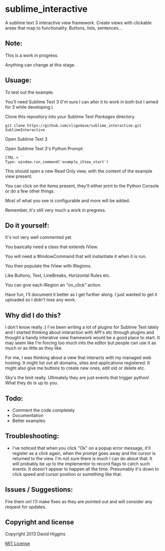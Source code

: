 sublime_interactive
===================

A sublime text 3 interactive view framework. Create views with clickable areas that map to functionality. Buttons, lists, sentences...

## Note:

This is a work in progress.

Anything can change at this stage.

## Usuage:

To test out the example.

You'll need Sublime Text 3 (I'm sure I can alter it to work in both but I aimed for 3 while developing.)

Clone this repository into your Sublime Text *Packages* directory.

    git clone https://github.com/sligodave/sublime_interactive.git SublimeInteractive

Open Sublime Text 3

Open Sublime Text 3's Python Prompt:

	CTRL + `
	Type: window.run_command('example_iView_start')

This should open a new Read Only view, with the content of the example view present.

You can click on the items present, they'll either print to the Python Console or do a few other things.

Most of what you see is configurable and more will be added.

Remember, it's still very much a work in pregress.

## Do it yourself:

It's not very well commented yet.

You basically need a class that extends IView.

You will need a WindowCommand that will instantiate it when it is run.

You then populate the IView with IRegions.

Like Buttons, Text, LineBreaks, Horizontal Rules etc.

You can give each IRegion an "on_click" action.

Have fun, I'll document it better as I get further along. I just wanted to get it uploaded so I didn't lose any work.

## Why did I do this?

I don't know really :) I've been writing a lot of plugins for Sublime Text lately and I started thinking about
interaction with API's etc through plugins and thought a handy interative view framework would be a good
place to start. It may seem like I'm forcing too much into the editor but people can use it as much or as
little as they like.

For me, I was thinking about a view that interacts with my managed web hosting.
It might list out all domains, sites and applications registered.
It might also give me buttons to create new ones, edit old or delete etc.

Sky's the limit really. Ultimately they are just events that trigger python!
What they do is up to you.

## Todo:

- Comment the code completely
- Documentation
- Better examples

## Troubleshooting:

- I've noticed that when you click "Ok" on a popup error message, it'll register as a click again, when the prompt goes away and the cursor is returned to the view. I'm not sure there is much I can do about that. It will probably be up to the implementor to
record flags to catch such events. It doesn't appear to happen all the time. Presumably it's down to click speed and cursor position or something like that.

## Issues / Suggestions:

Fire them on! I'll make fixes as they are pointed out and will consider any request for updates.

## Copyright and license
Copyright 2013 David Higgins

[MIT License](LICENSE)
